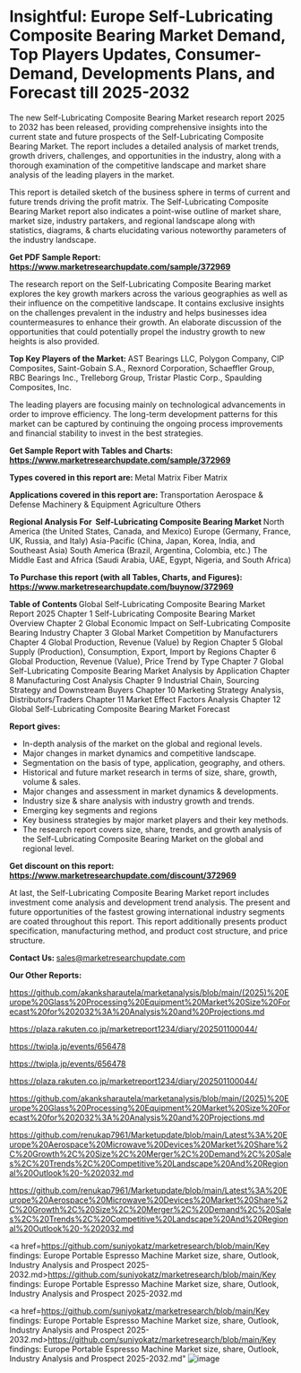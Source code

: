 # Insightful: Europe Self-Lubricating Composite Bearing Market Demand, Top Players Updates, Consumer-Demand, Developments Plans, and Forecast till 2025-2032

The new Self-Lubricating Composite Bearing Market research report 2025 to 2032 has been released, providing comprehensive insights into the current state and future prospects of the Self-Lubricating Composite Bearing Market. The report includes a detailed analysis of market trends, growth drivers, challenges, and opportunities in the industry, along with a thorough examination of the competitive landscape and market share analysis of the leading players in the market.

This report is detailed sketch of the business sphere in terms of current and future trends driving the profit matrix. The Self-Lubricating Composite Bearing Market report also indicates a point-wise outline of market share, market size, industry partakers, and regional landscape along with statistics, diagrams, &amp; charts elucidating various noteworthy parameters of the industry landscape.

<strong><b>Get PDF Sample Report: <a href=https://www.marketresearchupdate.com/sample/372969>https://www.marketresearchupdate.com/sample/372969</a></b></strong>

The research report on the Self-Lubricating Composite Bearing market explores the key growth markers across the various geographies as well as their influence on the competitive landscape. It contains exclusive insights on the challenges prevalent in the industry and helps businesses idea countermeasures to enhance their growth. An elaborate discussion of the opportunities that could potentially propel the industry growth to new heights is also provided.

<strong><b>Top Key Players of the Market:
</b></strong>AST Bearings LLC, Polygon Company, CIP Composites, Saint-Gobain S.A., Rexnord Corporation, Schaeffler Group, RBC Bearings Inc., Trelleborg Group, Tristar Plastic Corp., Spaulding Composites, Inc.<strong><b>
</b></strong>

The leading players are focusing mainly on technological advancements in order to improve efficiency. The long-term development patterns for this market can be captured by continuing the ongoing process improvements and financial stability to invest in the best strategies.

<strong><b>Get Sample Report with Tables and Charts: <a href=https://www.marketresearchupdate.com/sample/372969>https://www.marketresearchupdate.com/sample/372969</a></b></strong>

<strong><b>Types covered in this report are:
</b></strong>Metal Matrix
Fiber Matrix<strong><b>
</b></strong>

<strong><b>Applications covered in this report are:
</b></strong>Transportation
Aerospace & Defense
Machinery & Equipment
Agriculture
Others<strong><b>
</b></strong>

<strong><b>Regional Analysis For  Self-Lubricating Composite Bearing Market</b></strong><strong><b>
</b></strong>North America (the United States, Canada, and Mexico)
Europe (Germany, France, UK, Russia, and Italy)
Asia-Pacific (China, Japan, Korea, India, and Southeast Asia)
South America (Brazil, Argentina, Colombia, etc.)
The Middle East and Africa (Saudi Arabia, UAE, Egypt, Nigeria, and South Africa)

<strong><b>To Purchase this report (with all Tables, Charts, and Figures): <a href=https://www.marketresearchupdate.com/buynow/372969>https://www.marketresearchupdate.com/buynow/372969</a></b></strong>

<strong><b>Table of Contents</b></strong><strong><b>
</b></strong>Global Self-Lubricating Composite Bearing Market Report 2025
Chapter 1 Self-Lubricating Composite Bearing Market Overview
Chapter 2 Global Economic Impact on Self-Lubricating Composite Bearing Industry
Chapter 3 Global Market Competition by Manufacturers
Chapter 4 Global Production, Revenue (Value) by Region
Chapter 5 Global Supply (Production), Consumption, Export, Import by Regions
Chapter 6 Global Production, Revenue (Value), Price Trend by Type
Chapter 7 Global Self-Lubricating Composite Bearing Market Analysis by Application
Chapter 8 Manufacturing Cost Analysis
Chapter 9 Industrial Chain, Sourcing Strategy and Downstream Buyers
Chapter 10 Marketing Strategy Analysis, Distributors/Traders
Chapter 11 Market Effect Factors Analysis
Chapter 12 Global Self-Lubricating Composite Bearing Market Forecast

<strong><b>Report gives:</b></strong>

- In-depth analysis of the market on the global and regional levels.
- Major changes in market dynamics and competitive landscape.
- Segmentation on the basis of type, application, geography, and others.
- Historical and future market research in terms of size, share, growth, volume &amp; sales.
- Major changes and assessment in market dynamics &amp; developments.
- Industry size &amp; share analysis with industry growth and trends.
- Emerging key segments and regions
- Key business strategies by major market players and their key methods.
- The research report covers size, share, trends, and growth analysis of the Self-Lubricating Composite Bearing Market on the global and regional level.

<strong><b>Get discount on this report: <a href=https://www.marketresearchupdate.com/discount/372969>https://www.marketresearchupdate.com/discount/372969</a></b></strong>

At last, the Self-Lubricating Composite Bearing Market report includes investment come analysis and development trend analysis. The present and future opportunities of the fastest growing international industry segments are coated throughout this report. This report additionally presents product specification, manufacturing method, and product cost structure, and price structure.

<strong><b>Contact Us:
</b></strong>sales@marketresearchupdate.com

<strong>Our Other Reports:</strong>

<a href=https://github.com/akanksharautela/marketanalysis/blob/main/(2025)%20Europe%20Glass%20Processing%20Equipment%20Market%20Size%20Forecast%20for%202032%3A%20Analysis%20and%20Projections.md>https://github.com/akanksharautela/marketanalysis/blob/main/(2025)%20Europe%20Glass%20Processing%20Equipment%20Market%20Size%20Forecast%20for%202032%3A%20Analysis%20and%20Projections.md</a>

<a href=https://plaza.rakuten.co.jp/marketreport1234/diary/202501100044/>https://plaza.rakuten.co.jp/marketreport1234/diary/202501100044/</a>

<a href=https://twipla.jp/events/656478>https://twipla.jp/events/656478</a>

<a href=https://twipla.jp/events/656478>https://twipla.jp/events/656478</a>

<a href=https://plaza.rakuten.co.jp/marketreport1234/diary/202501100044/>https://plaza.rakuten.co.jp/marketreport1234/diary/202501100044/</a>

<a href=https://github.com/akanksharautela/marketanalysis/blob/main/(2025)%20Europe%20Glass%20Processing%20Equipment%20Market%20Size%20Forecast%20for%202032%3A%20Analysis%20and%20Projections.md>https://github.com/akanksharautela/marketanalysis/blob/main/(2025)%20Europe%20Glass%20Processing%20Equipment%20Market%20Size%20Forecast%20for%202032%3A%20Analysis%20and%20Projections.md</a>

<a href=https://github.com/renukap7961/Marketupdate/blob/main/Latest%3A%20Europe%20Aerospace%20Microwave%20Devices%20Market%20Share%2C%20Growth%2C%20Size%2C%20Merger%2C%20Demand%2C%20Sales%2C%20Trends%2C%20Competitive%20Landscape%20And%20Regional%20Outlook%20-%202032.md>https://github.com/renukap7961/Marketupdate/blob/main/Latest%3A%20Europe%20Aerospace%20Microwave%20Devices%20Market%20Share%2C%20Growth%2C%20Size%2C%20Merger%2C%20Demand%2C%20Sales%2C%20Trends%2C%20Competitive%20Landscape%20And%20Regional%20Outlook%20-%202032.md</a>

<a href=https://github.com/renukap7961/Marketupdate/blob/main/Latest%3A%20Europe%20Aerospace%20Microwave%20Devices%20Market%20Share%2C%20Growth%2C%20Size%2C%20Merger%2C%20Demand%2C%20Sales%2C%20Trends%2C%20Competitive%20Landscape%20And%20Regional%20Outlook%20-%202032.md>https://github.com/renukap7961/Marketupdate/blob/main/Latest%3A%20Europe%20Aerospace%20Microwave%20Devices%20Market%20Share%2C%20Growth%2C%20Size%2C%20Merger%2C%20Demand%2C%20Sales%2C%20Trends%2C%20Competitive%20Landscape%20And%20Regional%20Outlook%20-%202032.md</a>

<a href=https://github.com/suniyokatz/marketresearch/blob/main/Key findings: Europe Portable Espresso Machine Market size, share, Outlook, Industry Analysis and Prospect 2025-2032.md>https://github.com/suniyokatz/marketresearch/blob/main/Key findings: Europe Portable Espresso Machine Market size, share, Outlook, Industry Analysis and Prospect 2025-2032.md</a>

<a href=https://github.com/suniyokatz/marketresearch/blob/main/Key findings: Europe Portable Espresso Machine Market size, share, Outlook, Industry Analysis and Prospect 2025-2032.md>https://github.com/suniyokatz/marketresearch/blob/main/Key findings: Europe Portable Espresso Machine Market size, share, Outlook, Industry Analysis and Prospect 2025-2032.md</a>"
![image](https://github.com/user-attachments/assets/a69cfdf5-2a98-4a57-aea5-f8b2c92229c9)
